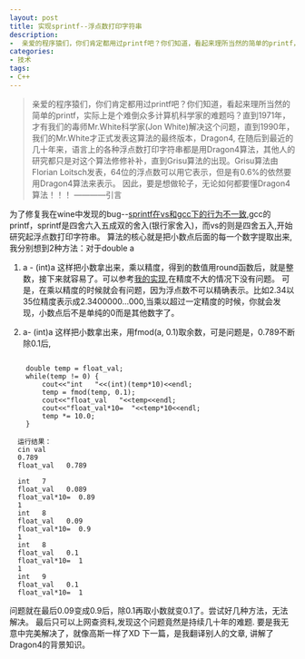 ```yaml
---
layout: post
title: 实现sprintf--浮点数打印字符串
description:
-  亲爱的程序猿们，你们肯定都用过printf吧？你们知道，看起来理所当然的简单的printf，实际上是个难倒众多计算机科学家的难题吗？直到1971年，才有我们的毒师Mr.White科学家(Jon White)解决这个问题，直到1990年，我们的Mr.White才正式发表这算法的最终版本，Dragon4,
categories:
- 技术
tags:
- C++
---
```

  
>  亲爱的程序猿们，你们肯定都用过printf吧？你们知道，看起来理所当然的简单的printf，实际上是个难倒众多计算机科学家的难题吗？直到1971年，才有我们的毒师Mr.White科学家(Jon White)解决这个问题，直到1990年，我们的Mr.White才正式发表这算法的最终版本，Dragon4,
>  在随后到最近的几十年来，语言上的各种浮点数打印字符串都是用Dragon4算法，其他人的研究都只是对这个算法修修补补，直到Grisu算法的出现。Grisu算法由Florian Loitsch发表，64位的浮点数可以用它表示，但是有0.6%的依然要用Dragon4算法来表示。
>  因此，要是想做轮子，无论如何都要懂Dragon4算法！！！          ————引言
  
  为了修复我在wine中发现的bug--[sprintf在vs和gcc下的行为不一致](https://bugs.winehq.org/show_bug.cgi?id=37913),gcc的printf，sprintf是四舍六入五成双的舍入(银行家舍入)，而vs的则是四舍五入,开始研究起浮点数打印字符串。
  算法的核心就是把小数点后面的每一个数字提取出来,我分别想到2种方法：对于double a
  
  1. a - (int)a 这样把小数拿出来，乘以精度，得到的数值用round函数后，就是整数，接下来就容易了。可以参考[我的实现](https://github.com/huoru/algorithm_and_datastruct/blob/master/algorithms/my_sprintf.c),在精度不大的情况下没有问题。
  可是，在乘以精度的时候就会有问题，因为浮点数不可以精确表示。比如2.34以35位精度表示成2.3400000...000,当乘以超过一定精度的时候，你就会发现，小数点后不是单纯的0而是其他数字了。
  
  2. a- (int)a 这样把小数拿出来，用fmod(a, 0.1)取余数，可是问题是，0.789不断除0.1后,
  
  
  ```

      double temp = float_val;
      while(temp != 0) {
          cout<<"int   "<<(int)(temp*10)<<endl;
          temp = fmod(temp, 0.1);
          cout<<"float_val   "<<temp<<endl;
          cout<<"float_val*10=  "<<temp*10<<endl;
          temp *= 10.0;
      }
  ```
  
      运行结果：
      cin val
      0.789
      float_val   0.789

      int   7
      float_val   0.089
      float_val*10=  0.89
      1
      int   8
      float_val   0.09
      float_val*10=  0.9
      1
      int   8
      float_val   0.1
      float_val*10=  1
      1
      int   9
      float_val   0.1
      float_val*10=  1


问题就在最后0.09变成0.9后，除0.1再取小数就变0.1了。尝试好几种方法，无法解决。
最后只可以上网查资料,发现这个问题竟然是持续几十年的难题.
要是我无意中完美解决了，就像高斯一样了XD
  下一篇，是我翻译别人的文章, 讲解了Dragon4的背景知识。
